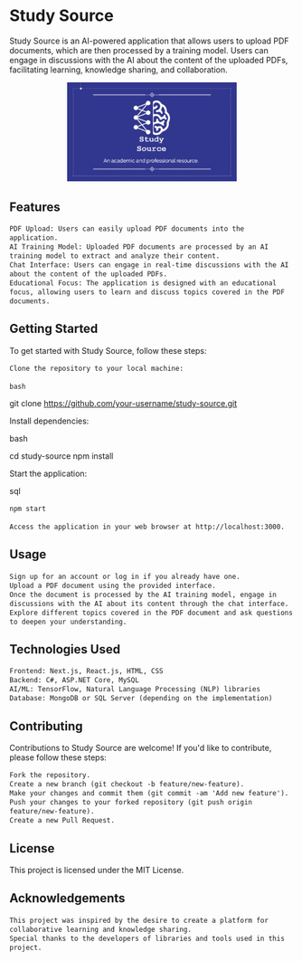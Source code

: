 # Study Source

Study Source is an AI-powered application that allows users to upload PDF documents, which are then processed by a training model. Users can engage in discussions with the AI about the content of the uploaded PDFs, facilitating learning, knowledge sharing, and collaboration.

<p align="center">
<img src="./public/study_source.png" alt="StudySource" width="300"> 
</p>

## Features

    PDF Upload: Users can easily upload PDF documents into the application.
    AI Training Model: Uploaded PDF documents are processed by an AI training model to extract and analyze their content.
    Chat Interface: Users can engage in real-time discussions with the AI about the content of the uploaded PDFs.
    Educational Focus: The application is designed with an educational focus, allowing users to learn and discuss topics covered in the PDF documents.

## Getting Started

To get started with Study Source, follow these steps:

    Clone the repository to your local machine:

    bash

git clone https://github.com/your-username/study-source.git

Install dependencies:

bash

cd study-source
npm install

Start the application:

sql

    npm start

    Access the application in your web browser at http://localhost:3000.

## Usage

    Sign up for an account or log in if you already have one.
    Upload a PDF document using the provided interface.
    Once the document is processed by the AI training model, engage in discussions with the AI about its content through the chat interface.
    Explore different topics covered in the PDF document and ask questions to deepen your understanding.

## Technologies Used

    Frontend: Next.js, React.js, HTML, CSS
    Backend: C#, ASP.NET Core, MySQL
    AI/ML: TensorFlow, Natural Language Processing (NLP) libraries
    Database: MongoDB or SQL Server (depending on the implementation)

## Contributing

Contributions to Study Source are welcome! If you'd like to contribute, please follow these steps:

    Fork the repository.
    Create a new branch (git checkout -b feature/new-feature).
    Make your changes and commit them (git commit -am 'Add new feature').
    Push your changes to your forked repository (git push origin feature/new-feature).
    Create a new Pull Request.

## License

This project is licensed under the MIT License.

## Acknowledgements

    This project was inspired by the desire to create a platform for collaborative learning and knowledge sharing.
    Special thanks to the developers of libraries and tools used in this project.